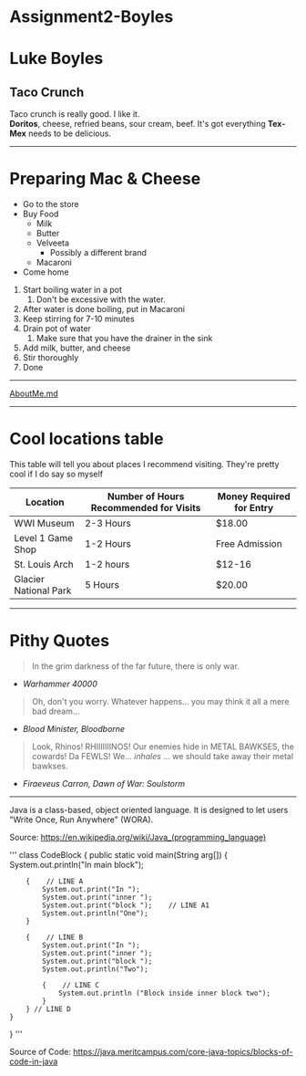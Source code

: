 # Assignment2-Boyles
# Luke Boyles
## Taco Crunch 
Taco crunch is really good. I like it. <br>
**Doritos**, cheese, refried beans, sour cream, beef. 
It's got everything **Tex-Mex** needs to be delicious.


---
# Preparing Mac & Cheese
* Go to the store
* Buy Food
    * Milk
    * Butter
    * Velveeta
        * Possibly a different brand
    * Macaroni
* Come home
1. Start boiling water in a pot
    1. Don't be excessive with the water.
2. After water is done boiling, put in Macaroni
3. Keep stirring for 7-10 minutes
4. Drain pot of water
    1. Make sure that you have the drainer in the sink
5. Add milk, butter, and cheese
6. Stir thoroughly 
7. Done

---

[AboutMe.md](AboutMe.md)

---

# Cool locations table

This table will tell you about places I recommend visiting. They're pretty cool if I do say so myself

|Location|Number of Hours Recommended for Visits|Money Required for Entry|
|---|---|---|
|WWI Museum|2-3 Hours|$18.00|
|Level 1 Game Shop|1-2 Hours|Free Admission|
|St. Louis Arch|1-2 hours|$12-16|
|Glacier National Park|5 Hours|$20.00|

---

# Pithy Quotes

> In the grim darkness of the far future, there is only war.

- *Warhammer 40000*

> Oh, don't you worry. Whatever happens... you may think it all a mere bad dream...

- *Blood Minister, Bloodborne*

> Look, Rhinos! RHIIIIIIINOS! Our enemies hide in METAL BAWKSES, the cowards! Da FEWLS! We... *inhales* ... we should take away their metal bawkses.

- *Firaeveus Carron, Dawn of War: Soulstorm*

---

Java is a class-based, object oriented language. It is designed to let users "Write Once, Run Anywhere" (WORA). 

Source: <https://en.wikipedia.org/wiki/Java_(programming_language)> 

'''
class CodeBlock
{
    public static void main(String arg[])
    {
        System.out.println("In main block");
        
        {    // LINE A
            System.out.print("In ");
            System.out.print("inner ");
            System.out.print("block ");    // LINE A1
            System.out.println("One");
        }
        
        {    // LINE B
            System.out.print("In ");
            System.out.print("inner ");
            System.out.print("block ");
            System.out.println("Two");
        
            {    // LINE C
                System.out.println ("Block inside inner block two");
            }
        } // LINE D    
    }
}
'''

Source of Code: <https://java.meritcampus.com/core-java-topics/blocks-of-code-in-java>